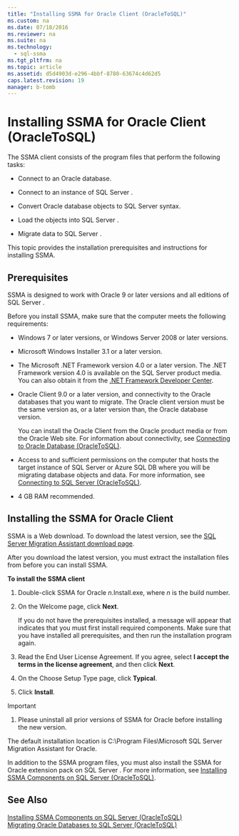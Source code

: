 ```yaml
---
title: "Installing SSMA for Oracle Client (OracleToSQL)"
ms.custom: na
ms.date: 07/18/2016
ms.reviewer: na
ms.suite: na
ms.technology: 
  - sql-ssma
ms.tgt_pltfrm: na
ms.topic: article
ms.assetid: d5d4903d-e296-4bbf-8780-63674c4d62d5
caps.latest.revision: 19
manager: b-tomb
---
```

# Installing SSMA for Oracle Client (OracleToSQL)
The SSMA client consists of the program files that perform the following tasks:  
  
-   Connect to an Oracle database.  
  
-   Connect to an instance of  SQL Server .  
  
-   Convert Oracle database objects to  SQL Server  syntax.  
  
-   Load the objects into  SQL Server .  
  
-   Migrate data to  SQL Server .  
  
This topic provides the installation prerequisites and instructions for installing SSMA.  
  
## Prerequisites  
SSMA is designed to work with Oracle 9 or later versions and all editions of  SQL Server .  
  
Before you install SSMA, make sure that the computer meets the following requirements:  
  
-   Windows 7 or later versions, or Windows Server 2008 or later versions.  
  
-    Microsoft  Windows Installer 3.1 or a later version.  
  
-   The  Microsoft  .NET Framework version 4.0 or a later version. The .NET Framework version 4.0 is available on the  SQL Server  product media. You can also obtain it from the [.NET Framework Developer Center](http://go.microsoft.com/fwlink/?LinkId=48882).  
  
-   Oracle Client 9.0 or a later version, and connectivity to the Oracle databases that you want to migrate. The Oracle client version must be the same version as, or a later version than, the Oracle database version.  
  
    You can install the Oracle Client from the Oracle product media or from the Oracle Web site. For information about connectivity, see [Connecting to Oracle Database &#40;OracleToSQL&#41;](../content/Connecting-to-Oracle-Database--OracleToSQL-.md).  
  
-   Access to and sufficient permissions on the computer that hosts the target instance of  SQL Server  or Azure SQL DB where you will be migrating database objects and data. For more information, see [Connecting to SQL Server &#40;OracleToSQL&#41;](../content/Connecting-to-SQL-Server--OracleToSQL-.md).  
  
-   4 GB RAM recommended.  
  
## Installing the SSMA for Oracle Client  
SSMA is a Web download. To download the latest version, see the [SQL Server Migration Assistant download page](http://aka.ms/ssmafororacle).  
  
After you download the latest version, you must extract the installation files from before you can install SSMA.  
  
**To install the SSMA client**  
  
1.  Double-click SSMA for Oracle *n*.Install.exe, where *n* is the build number.  
  
2.  On the Welcome page, click **Next**.  
  
    If you do not have the prerequisites installed, a message will appear that indicates that you must first install required components. Make sure that you have installed all prerequisites, and then run the installation program again.  
  
3.  Read the End User License Agreement. If you agree, select **I accept the terms in the license agreement**, and then click **Next**.  
  
4.  On the Choose Setup Type page, click **Typical**.  
  
5.  Click **Install**.  
  
> [!IMPORTANT]  
> 1.  Please uninstall all prior versions of SSMA for Oracle before installing the new version.  
  
The default installation location is C:\Program Files\Microsoft SQL Server Migration Assistant for Oracle.  
  
In addition to the SSMA program files, you must also install the SSMA for Oracle extension pack on  SQL Server . For more information, see [Installing SSMA Components on SQL Server &#40;OracleToSQL&#41;](../content/Installing-SSMA-Components-on-SQL-Server--OracleToSQL-.md).  
  
## See Also  
[Installing SSMA Components on SQL Server &#40;OracleToSQL&#41;](../content/Installing-SSMA-Components-on-SQL-Server--OracleToSQL-.md)  
[Migrating Oracle Databases to SQL Server &#40;OracleToSQL&#41;](../content/Migrating-Oracle-Databases-to-SQL-Server--OracleToSQL-.md)  
  
